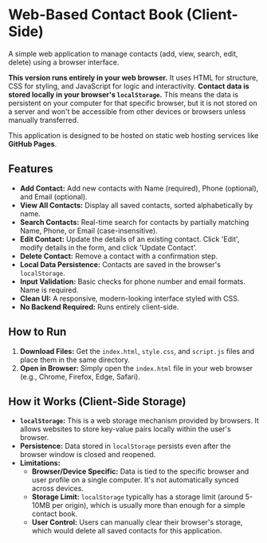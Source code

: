 # Web-Based Contact Book (Client-Side)

A simple web application to manage contacts (add, view, search, edit, delete) using a browser interface.

**This version runs entirely in your web browser.** It uses HTML for structure, CSS for styling, and JavaScript for logic and interactivity. **Contact data is stored locally in your browser's `localStorage`.** This means the data is persistent on your computer for that specific browser, but it is not stored on a server and won't be accessible from other devices or browsers unless manually transferred.

This application is designed to be hosted on static web hosting services like **GitHub Pages**.

## Features

* **Add Contact:** Add new contacts with Name (required), Phone (optional), and Email (optional).
* **View All Contacts:** Display all saved contacts, sorted alphabetically by name.
* **Search Contacts:** Real-time search for contacts by partially matching Name, Phone, or Email (case-insensitive).
* **Edit Contact:** Update the details of an existing contact. Click 'Edit', modify details in the form, and click 'Update Contact'.
* **Delete Contact:** Remove a contact with a confirmation step.
* **Local Data Persistence:** Contacts are saved in the browser's `localStorage`.
* **Input Validation:** Basic checks for phone number and email formats. Name is required.
* **Clean UI:** A responsive, modern-looking interface styled with CSS.
* **No Backend Required:** Runs entirely client-side.

## How to Run

1.  **Download Files:** Get the `index.html`, `style.css`, and `script.js` files and place them in the same directory.
2.  **Open in Browser:** Simply open the `index.html` file in your web browser (e.g., Chrome, Firefox, Edge, Safari).

## How it Works (Client-Side Storage)

* **`localStorage`:** This is a web storage mechanism provided by browsers. It allows websites to store key-value pairs locally within the user's browser.
* **Persistence:** Data stored in `localStorage` persists even after the browser window is closed and reopened.
* **Limitations:**
    * **Browser/Device Specific:** Data is tied to the specific browser and user profile on a single computer. It's not automatically synced across devices.
    * **Storage Limit:** `localStorage` typically has a storage limit (around 5-10MB per origin), which is usually more than enough for a simple contact book.
    * **User Control:** Users can manually clear their browser's storage, which would delete all saved contacts for this application.
